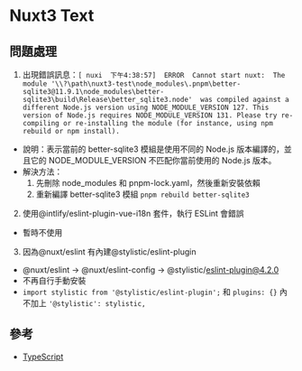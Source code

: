 # Nuxt3 Text

## 問題處理

1. 出現錯誤訊息：`[ nuxi  下午4:38:57]  ERROR  Cannot start nuxt:  The module '\\?\path\nuxt3-test\node_modules\.pnpm\better-sqlite3@11.9.1\node_modules\better-sqlite3\build\Release\better_sqlite3.node' 
was compiled against a different Node.js version using
NODE_MODULE_VERSION 127. This version of Node.js requires
NODE_MODULE_VERSION 131. Please try re-compiling or re-installing
the module (for instance, using npm rebuild or npm install).`

-   說明：表示當前的 better-sqlite3 模組是使用不同的 Node.js 版本編譯的，並且它的 NODE_MODULE_VERSION 不匹配你當前使用的 Node.js 版本。
-   解決方法：
    1. 先刪除 node_modules 和 pnpm-lock.yaml，然後重新安裝依賴
    2. 重新編譯 better-sqlite3 模組 `pnpm rebuild better-sqlite3`

2. 使用@intlify/eslint-plugin-vue-i18n 套件，執行 ESLint 會錯誤

-   暫時不使用

3. 因為@nuxt/eslint 有內建@stylistic/eslint-plugin

-   @nuxt/eslint → @nuxt/eslint-config → @stylistic/eslint-plugin@4.2.0
-   不再自行手動安裝
-   ```import stylistic from '@stylistic/eslint-plugin';``` 和 ```plugins: {}``` 內不加上 ```'@stylistic': stylistic,```


## 參考

- [TypeScript](https://nuxt.com/docs/guide/concepts/typescript)
